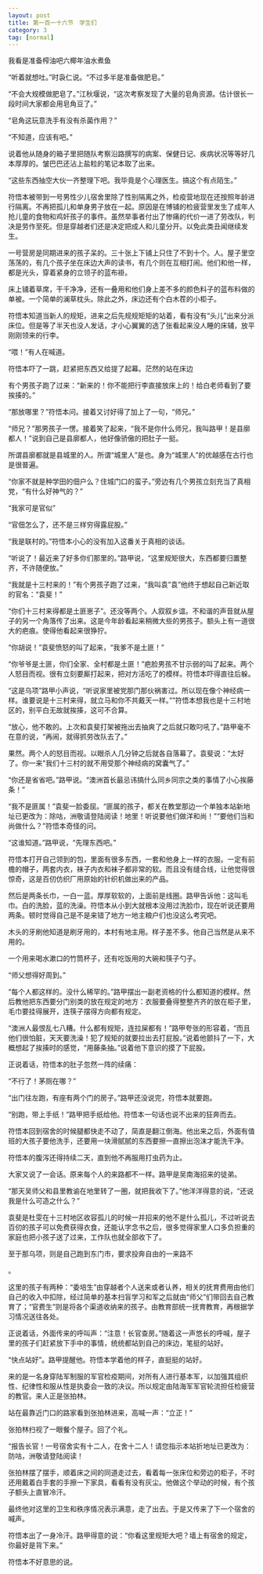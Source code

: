 ```yaml
---
layout: post
title: 第一百一十六节　学生们
category: 3
tag: [normal]
---
```


我看是准备榨油吧六椰年油水煮鱼

“听着就想吐。”时袅仁说。“不过多半是准备做肥皂。”

“不会大规模做肥皂了。”江秋堰说，“这次考察发现了大量的皂角资源。估计很长一段时间大家都会用皂角豆了。”

“皂角这玩意洗手有没有杀菌作用？”

“不知道，应该有吧。”

说着他从随身的箱子里把随队考察沿路撰写的病案、保健日记、疾病状况等等好几本厚厚的。皱巴巴还沾上盐粒的笔记本取了出来。

“这些东西抽空大伙一齐整理下吧。我毕竟是个心理医生。搞这个有点陌生。”

符悟本被带到一号男性少儿宿舍里除了性别隔离之外，检疫营地现在还按照年龄进行隔离。不再把孤儿和单身男子放在一起。原因是在博铺的检疲营里发生了成年人抢儿童的食物和鸡奸孩子的事件。虽然举事者付出了惨痛的代价一进了劳改队，判决是劳作至死。但是穿越者们还是决定把成人和儿童分开。以免此类丑闻继续发生。

一号营房是同期进来的孩子呆的。三十张上下铺上只住了不到十个。人。屋子里空荡荡的，有几个孩子坐在床边大声的读书，有几个则在互相打闹。他们和他一样，都是光头，穿着紧身的立领子的蓝布褂。

床上铺着草席，干千净净，还有一叠用和他们身上差不多的颜色料子的蓝布料做的单被。一个简单的澜草枕头。除此之外，床边还有个白木茬的小柜子。

符悟本知道当新人的规矩，进来之后先规规矩矩的站着，看有没有“头儿”出来分派床位。但是等了半天也没人发话，才小心翼翼的选了张看起来没人睡的床辅，放平刚刚领来的行李。

“喂！”有人在喊道。

符悟本吓了一跳，赶紧把东西又给提了起幕。茫然的站在床边

有个男孩子跑了过来：“新来的！你不能把行李直接放床上的！给白老师看到了要挨揍的。”

“那放哪里？”符悟本问。接着又讨好得了加上了一句，“师兄。”

“师兄？”那男孩子一愣。接着笑了起来，“我不是你什么师兄，我叫路甲！是县廓都人！”说到自己是县廓都人，他好像骄傲的把肚子一挺。

所谓县廓都就是县城里的人。所谓“城里人”是也。身为“城里人”的优越感在古行也是很普遍。

“你家不就是种学田的佃户么？住城门口的蛮子。”旁边有几个男孩立刻充当了真相党，“有什么好神气的？”

“我家可是官似”

“官佃怎么了，还不是三样穷得露屁股。”

“我是联村的。”符悟本小心的没有加入这番关于真相的谈话。

“听说了！最近来了好多你们那里的。”路甲说，“这里规矩很大，东西都要归置整齐，不许随便放。”

“我就是十三村来的！”有个男孩子跑了过来，“我叫袁”袁”他终于想起自己新近取的官名：“袁斐！”

“你们十三村来得都是土匪崽子”。还没等两个。人叙叙乡谊。不和谐的声音就从屋子的另一个角落传了出来。这是今年龄看起来稍微大些的男孩子。额头上有一道很大的疤痕。使得他看起来很狰狞。

“你胡说！”袁斐愤怒的叫了起来，“我爹不是土匪！”

“你爷爷是土匪，你们全家、全村都是土匪！”疤脸男孩不甘示弱的叫了起来。两个人怒目而视。很有立刻要厮打起来，把对方活吃了的模样。符悟本吓得直往后躲。

“这是乌项”路甲小声说，“听说家里被党那门那伙祸害过。所以现在像个神经病一样。谁要说是十三村来得，就立马和你不共戴天一样。””符悟本想我也是十三村地区的，别平白无故就挨揍，这可不合算。

“放心，他不敢的。上次和袁斐打架被拖出去抽爽了之后就只敢叼吼了。”路甲毫不在意的说，“再闹，就得抓劳改队去了。”

果然。两个人的怒目而视。以眼杀人几分钟之后就各自落幕了。袁斐说：“太好了。你一来"我们十三村的就不用受那个神经病的窝囊气了。”

“你还是省省吧。”路甲说。“澳洲首长最忌讳搞什么同乡同宗之类的事情了小心挨藤条！”

“我不是匪属！”袁斐一脸委屈。“匪属的孩子，都关在教堂那边一个单独本站新地址已更改为：除咕，洲敬请登陆阅读！地里！听说要他们做洋和尚！”“要他们当和尚做什么？”符悟本奇怪的问。

“这谁知道。”路甲说，“先理东西吧。”

符悟本打开自己领到的包，里面有很多东西，一套和他身上一样的衣服。一定有前檐的帽子，两套内衣，袜子内衣和袜子都非常的软。而且没有缝合线，让他觉得很惊奇，这是百仞仿织厂用原始的针织机做出来的产品。

然后是两条长巾，一白一蓝。厚厚软软的，上面前是线圈。路甲告诉他：这叫毛巾。白的洗脸，蓝的洗澡。符悟本从小到大就根本没用过洗脸巾，现在听说还要用两条。顿时觉得自己是不是来错了地方一地主粮户们也没这么考究吧。

木头的牙刷他知道是刷牙用的，本村有地主用。样子差不多。他自己当然是从来不用的。

一个用来喝水漱口的竹筒杯子，还有吃饭用的大碗和筷子勺子。

“师父想得好周到。”

“每个人都这样的。没什么稀罕的。”路甲摆出一副老资格的什么都知道的模样。然后教他把东西要分门别类的放在规定的地方：衣服要叠得整整齐齐的放在柜子里，毛巾要挂得展开，连筷子摆得方向都有规定。

“澳洲人最恨乱七八糟。什么都有规矩，连拉屎都有！”路甲夸张的形容着，“而且他们很怕脏，天天要洗澡！犯了规矩的就要拉出去打屁股。”说着他颤抖了一下，大概想起了挨揍时的感觉，“用藤条抽。”说着他下意识的摸了下屁股。

正说着话，符悟本的肚子忽然一阵的续痛：

“不行了！茅厕在哪？”

“出门往左跑，有座有两个门的房子。”路甲还没说完，符悟本就要跑。

“别跑，带上手纸！”路甲把手纸给他。符悟本一句话也说不出来的狂奔而去。

符悟本回到宿舍的时候腿都快走不动了，简直是翻江倒海。他出来之后，外面有值班的大孩子要他洗手，还要用一块滑腻腻的东西要擦一直擦出泡沫才能洗干净。

符悟本的腹泻还得持续二天，直到他不再服用打虫药为止。

大家又说了一会话。原来每个人的来路都不一样。路甲是吴南海招来的徒弟。

“那天吴师父和县里教谕在地里转了一圈，就把我收下了。”他洋洋得意的说，“还说我是什么可造之什么？”

袁斐是杜雯在十三村地区收容孤儿的时候一并招来的他不是什么孤儿，不过听说去百仞的孩子可以免费获得衣食，还能认字念书之后，很多觉得家里人口多负担重的家庭也把小孩子送了过来，工作队也就全部收下了。

至于那乌项，则是自己跑到东门市，要求投奔自由的一来路不

。

这里的孩子有两种：“委培生”由穿越者个人送来或者认养，相关的抚育费用由他们自己的收入中扣除，经过简单的基本扫盲学习和军之后就由“师父”们带回去自己教育了；“官费生”则是将各个渠道收纳来的孩子。由教育部统一抚育教育，再根据学习情况送往各处。

正说着话，外面传来的呼叫声：“注意！长官查房。”随着这一声悠长的呼喊，屋子里的孩子们赶紧放下手中的事情，统统都站到自己的床边，笔挺的站好。

“快点站好”。路甲提醒他。符悟本学着他的样子，直挺挺的站好。

来的是一名身穿陆军制服的军官检疫期间，对所有人进行基本军，以加强其组织性、纪律性和服从性是执委会一致的决议。所以规定由陆海军军官轮流担任检疲营的教官。来人正是张拍林。

站在最靠近门口的路家看到张拍林进来，高喊一声：“立正！”

张拍林扫视了一眼餐个屋子。回了个礼。

“报告长官！一号宿舍实有十二人，在舍十二人！请您指示本站折地址已更改为：防咕，洲敬请登陆阅读！

张拍林摆了摆手，顺着床之间的同道走过去，看着每一张床位和旁边的柜子，不时还用戴着白手套的手擦一下家具，看看有没有灰尘。他做这个举动的时候，有个孩子额头上直冒冷汗。

最终他对这里的卫生和秩序情况表示满意，走了出去。于是又传来了下一个宿舍的喊声。

符悟本出了一身冷汗。路甲得意的说：“你看这里规矩大吧？墙上有宿舍的规定，你最好是背下来。”

符悟本不好意思的说。